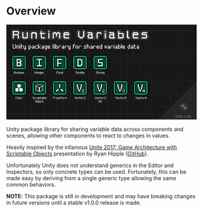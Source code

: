 # Overview

![image](images/cover.png)

Unity package library for sharing variable data across components and scenes, allowing other components to react to changes in values.

Heavily inspired by the infamous [Unite 2017: Game Architecture with Scriptable Objects](https://www.youtube.com/watch?v=raQ3iHhE_Kk) presentation by Ryan Hipple ([GitHub](https://github.com/roboryantron/Unite2017)).

Unfortunately Unity does not understand generics in the Editor and Inspectors, so only concrete types can be used.
Fortunately, this can be made easy by deriving from a single generic type allowing the same common behaviors.

**NOTE:** This package is still in development and may have breaking changes in future versions until a stable v1.0.0 release is made.
